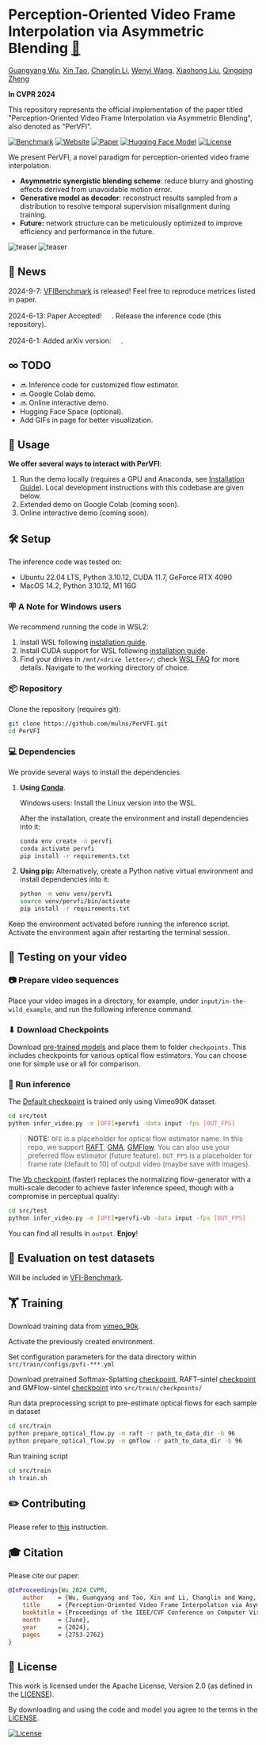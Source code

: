 # Perception-Oriented Video Frame Interpolation via Asymmetric Blending [:link:](https://openaccess.thecvf.com/content/CVPR2024/html/Wu_Perception-Oriented_Video_Frame_Interpolation_via_Asymmetric_Blending_CVPR_2024_paper.html)

[Guangyang Wu](https://scholar.google.com/citations?user=lgBxzzcAAAAJ&hl=en),
[Xin Tao](https://scholar.google.com/citations?hl=en&user=sQ30WyUAAAAJ),
[Changlin Li](https://scholar.google.com/citations?hl=en&user=wOQjqCMAAAAJ),
[Wenyi Wang](https://scholar.google.com/citations?user=K4wurXEAAAAJ&hl=en),
[Xiaohong Liu](https://scholar.google.com/citations?user=Tq2hoMQAAAAJ&hl=en),
[Qingqing Zheng](https://scholar.google.com/citations?hl=en&user=V3cdGQcAAAAJ)

**In CVPR 2024**

This repository represents the official implementation of the paper titled "Perception-Oriented Video Frame Interpolation via Asymmetric Blending", also denoted as "PerVFI".

[![Benchmark](https://img.shields.io/badge/Benchmark-Repo-yellow)](https://github.com/mulns/VFIBenchmark)
[![Website](doc/badge-website.svg)](https://mulns.github.io/pervfi-page/)
[![Paper](https://img.shields.io/badge/CVPR2024-PDF-b31b1b)](https://openaccess.thecvf.com/content/CVPR2024/papers/Wu_Perception-Oriented_Video_Frame_Interpolation_via_Asymmetric_Blending_CVPR_2024_paper.pdf)
[![Hugging Face Model](https://img.shields.io/badge/🤗%20Hugging%20Face-Model-green)](https://huggingface.co/Mulns/PerVFI-v1-0)
[![License](https://img.shields.io/badge/License-Apache--2.0-929292)](https://www.apache.org/licenses/LICENSE-2.0)
<!-- [![Hugging Face (LCM) Space](https://img.shields.io/badge/🤗%20Hugging%20Face%20(LCM)-Space-yellow)](https://huggingface.co/spaces/prs-eth/marigold-lcm) -->
<!-- [![Hugging Face (LCM) Model](https://img.shields.io/badge/🤗%20Hugging%20Face%20(LCM)-Model-green)](https://huggingface.co/prs-eth/marigold-lcm-v1-0)  -->
<!-- [![Open In Colab](doc/badges/badge-colab.svg)](https://colab.research.google.com/drive/12G8reD13DdpMie5ZQlaFNo2WCGeNUH-u?usp=sharing) -->
<!-- [![GitHub](https://img.shields.io/github/stars/prs-eth/Marigold?style=default&label=GitHub%20★&logo=github)](https://github.com/prs-eth/Marigold) -->
<!-- [![HF Space](https://img.shields.io/badge/%F0%9F%A4%97%20Hugging%20Face-Space-blue)]() -->
<!-- [![Docker](doc/badges/badge-docker.svg)]() -->

We present PerVFI, a novel paradigm for perception-oriented video frame interpolation.

- **Asymmetric synergistic blending scheme**: reduce blurry and ghosting effects derived from unavoidable motion error.
- **Generative model as decoder**: reconstruct results sampled from a distribution to resolve temporal supervision misalignment during training.
- **Future:** network structure can be meticulously optimized to improve efficiency and performance in the future. 

![teaser](doc/teaser.png)
![teaser](doc/overall.png)

## 📢 News
<!-- 2024-05-28: Training code is released.<br>
2024-03-23: Added [LCM v1.0](https://huggingface.co/prs-eth/marigold-lcm-v1-0) for faster inference - try it out at <a href="https://huggingface.co/spaces/prs-eth/marigold-lcm"><img src="https://img.shields.io/badge/🤗%20Hugging%20Face%20(LCM)-Space-yellow" height="16"></a><br>
2024-03-04: Accepted to CVPR 2024. <br>
2023-12-22: Contributed to Diffusers [community pipeline](https://github.com/huggingface/diffusers/tree/main/examples/community#marigold-depth-estimation). <br>
2023-12-19: Updated [license](LICENSE.txt) to Apache License, Version 2.0.<br>
2023-12-08: Added
<a href="https://huggingface.co/spaces/toshas/marigold"><img src="https://img.shields.io/badge/🤗%20Hugging%20Face-Space-yellow" height="16"></a> - try it out with your images for free!<br>
2023-12-05: Added <a href="https://colab.research.google.com/drive/12G8reD13DdpMie5ZQlaFNo2WCGeNUH-u?usp=sharing"><img src="doc/badges/badge-colab.svg" height="16"></a> - dive deeper into our inference pipeline!<br> -->

2024-9-7: [VFIBenchmark](https://github.com/mulns/VFIBenchmark) is released! Feel free to reproduce metrices listed in paper.

2024-6-13: Paper Accepted! <a href="https://openaccess.thecvf.com/content/CVPR2024/papers/Wu_Perception-Oriented_Video_Frame_Interpolation_via_Asymmetric_Blending_CVPR_2024_paper.pdf"><img src="https://img.shields.io/badge/CVPR2024-PDF-blue" height="16"></a>. Release the inference code (this repository).

2024-6-1: Added arXiv version: <a href="https://arxiv.org/abs/2404.06692"><img src="https://img.shields.io/badge/arXiv-PDF-b31b1b" height="16"></a>. 

## ∞ TODO
- 🔜 Inference code for customized flow estimator.
- 🔜 Google Colab demo.
- 🔜 Online interactive demo.
- Hugging Face Space (optional).
- Add GIFs in page for better visualization.


## 🚀 Usage

**We offer several ways to interact with PerVFI**:

<!-- 1. We integrated [Marigold Pipelines into diffusers 🧨](https://huggingface.co/docs/diffusers/api/pipelines/marigold). Check out many exciting usage scenarios in [this diffusers tutorial](https://huggingface.co/docs/diffusers/using-diffusers/marigold_usage).

1. A free online interactive demo is available here: <a href="https://huggingface.co/spaces/prs-eth/marigold-lcm"><img src="https://img.shields.io/badge/🤗%20Hugging%20Face%20(LCM)-Space-yellow" height="16"></a> (kudos to the HF team for the GPU grant) -->

1. Run the demo locally (requires a GPU and Anaconda, see [Installation Guide](https://conda.io/projects/conda/en/latest/user-guide/install/index.html)). Local development instructions with this codebase are given below.
1. Extended demo on Google Colab (coming soon).
1. Online interactive demo (coming soon).

<!-- 2. Extended demo on a Google Colab: <a href="https://colab.research.google.com/drive/12G8reD13DdpMie5ZQlaFNo2WCGeNUH-u?usp=sharing"><img src="doc/badge-colab.svg" height="16"></a> -->


## 🛠️ Setup

The inference code was tested on:

- Ubuntu 22.04 LTS, Python 3.10.12, CUDA 11.7, GeForce RTX 4090
- MacOS 14.2, Python 3.10.12, M1 16G

### 🪧 A Note for Windows users

We recommend running the code in WSL2:

1. Install WSL following [installation guide](https://learn.microsoft.com/en-us/windows/wsl/install#install-wsl-command).
1. Install CUDA support for WSL following [installation guide](https://docs.nvidia.com/cuda/wsl-user-guide/index.html#cuda-support-for-wsl-2).
1. Find your drives in `/mnt/<drive letter>/`; check [WSL FAQ](https://learn.microsoft.com/en-us/windows/wsl/faq#how-do-i-access-my-c--drive-) for more details. Navigate to the working directory of choice. 

### 📦 Repository

Clone the repository (requires git):

```bash
git clone https://github.com/mulns/PerVFI.git
cd PerVFI
```

### 💻 Dependencies

We provide several ways to install the dependencies.

1. **Using [Conda](https://conda.io/projects/conda/en/latest/user-guide/tasks/manage-environments.html)**. 

    Windows users: Install the Linux version into the WSL.

    After the installation, create the environment and install dependencies into it:

    ```bash
    conda env create -n pervfi
    conda activate pervfi
    pip install -r requirements.txt
    ```

2. **Using pip:** 
    Alternatively, create a Python native virtual environment and install dependencies into it:

    ```bash
    python -m venv venv/pervfi
    source venv/pervfi/bin/activate
    pip install -r requirements.txt
    ```

Keep the environment activated before running the inference script. 
Activate the environment again after restarting the terminal session.

## 🏃 Testing on your video

### 📷 Prepare video sequences

Place your video images in a directory, for example, under `input/in-the-wild_example`, and run the following inference command.

### ⬇ Download Checkpoints

Download [pre-trained models](https://huggingface.co/Mulns/PerVFI-v1-0) and place them to folder `checkpoints`. This includes checkpoints for various optical flow estimators. You can choose one for simple use or all for comparison.

### 🚀 Run inference

The [Default checkpoint](https://huggingface.co/Mulns/PerVFI-v1-0/blob/main/PerVFI/v00.pth) is trained only using Vimeo90K dataset. 
```bash
cd src/test
python infer_video.py -m [OFE]+pervfi -data input -fps [OUT_FPS]
```
> **NOTE:** `OFE` is a placeholder for optical flow estimator name. In this repo, we support [RAFT](), [GMA](), [GMFlow](). You can also use your preferred flow estimator (future feature). `OUT_FPS` is a placeholder for frame rate (default to 10) of output video (maybe save with images).

The [Vb checkpoint](https://huggingface.co/Mulns/PerVFI-v1-0/blob/main/PerVFI/vb.pth) (faster) replaces the normalizing flow-generator with a multi-scale decoder to achieve faster inference speed, though with a compromise in perceptual quality:

```bash
cd src/test
python infer_video.py -m [OFE]+pervfi-vb -data input -fps [OUT_FPS]
 ```

You can find all results in `output`. **Enjoy**!
<!-- 
### ⬇ Checkpoint cache

By default, the [checkpoint](https://huggingface.co/prs-eth/marigold-v1-0) is stored in the Hugging Face cache.
The `HF_HOME` environment variable defines its location and can be overridden, e.g.:

```bash
export HF_HOME=$(pwd)/cache
```

Alternatively, use the following script to download the checkpoint weights locally:

```bash
bash script/download_weights.sh marigold-v1-0
# or LCM checkpoint
bash script/download_weights.sh marigold-lcm-v1-0
```

At inference, specify the checkpoint path:

```bash
python run.py \
    --checkpoint checkpoint/marigold-v1-0 \
    --denoise_steps 50 \
    --ensemble_size 10 \
    --input_rgb_dir input/in-the-wild_example\
    --output_dir output/in-the-wild_example
``` -->

## 🦿 Evaluation on test datasets <a name="evaluation"></a>

Will be included in [VFI-Benchmark](https://github.com/mulns/VFIBenchmark).

<!-- 
Install additional dependencies:

```bash
pip install -r requirements+.txt -r requirements.txt
```

Set data directory variable (also needed in evaluation scripts) and download [evaluation datasets](https://share.phys.ethz.ch/~pf/bingkedata/marigold/evaluation_dataset) into corresponding subfolders:

```bash
export BASE_DATA_DIR=<YOUR_DATA_DIR>  # Set target data directory

wget -r -np -nH --cut-dirs=4 -R "index.html*" -P ${BASE_DATA_DIR} https://share.phys.ethz.ch/~pf/bingkedata/marigold/evaluation_dataset/
```

Run inference and evaluation scripts, for example:

```bash
# Run inference
bash script/eval/11_infer_nyu.sh

# Evaluate predictions
bash script/eval/12_eval_nyu.sh
```

Note: although the seed has been set, the results might still be slightly different on different hardware. -->

## 🏋️ Training

Download training data from [vimeo_90k](https://data.csail.mit.edu/tofu/dataset/vimeo_triplet.zip).

Activate the previously created environment.

Set configuration parameters for the data directory within `src/train/configs/pvfi-***.yml`

Download pretrained Softmax-Splatting [checkpoint](http://content.sniklaus.com/softsplat/network-lf.pytorch), RAFT-sintel [checkpoint](https://drive.google.com/drive/folders/1sWDsfuZ3Up38EUQt7-JDTT1HcGHuJgvT) and GMFlow-sintel [checkpoint](https://drive.google.com/file/d/1d5C5cgHIxWGsFR1vYs5XrQbbUiZl9TX2/view) into `src/train/checkpoints/`

Run data preprocessing script to pre-estimate optical flows for each sample in dataset
```bash
cd src/train
python prepare_optical_flow.py -m raft -r path_to_data_dir -b 96
python prepare_optical_flow.py -m gmflow -r path_to_data_dir -b 96
```

Run training script

```bash
cd src/train
sh train.sh
```


## ✏️ Contributing

Please refer to [this](CONTRIBUTING.md) instruction.

<!-- ## 🤔 Troubleshooting

| Problem                                                                                                                                      | Solution                                                       |
|----------------------------------------------------------------------------------------------------------------------------------------------|----------------------------------------------------------------|
| (Windows) Invalid DOS bash script on WSL                                                                                                     | Run `dos2unix <script_name>` to convert script format          |
| (Windows) error on WSL: `Could not load library libcudnn_cnn_infer.so.8. Error: libcuda.so: cannot open shared object file: No such file or directory` | Run `export LD_LIBRARY_PATH=/usr/lib/wsl/lib:$LD_LIBRARY_PATH` | -->


## 🎓 Citation

Please cite our paper:

```bibtex
@InProceedings{Wu_2024_CVPR,
    author    = {Wu, Guangyang and Tao, Xin and Li, Changlin and Wang, Wenyi and Liu, Xiaohong and Zheng, Qingqing},
    title     = {Perception-Oriented Video Frame Interpolation via Asymmetric Blending},
    booktitle = {Proceedings of the IEEE/CVF Conference on Computer Vision and Pattern Recognition (CVPR)},
    month     = {June},
    year      = {2024},
    pages     = {2753-2762}
}
```

## 🎫 License

This work is licensed under the Apache License, Version 2.0 (as defined in the [LICENSE](LICENSE.txt)).

By downloading and using the code and model you agree to the terms in the  [LICENSE](LICENSE.txt).

[![License](https://img.shields.io/badge/License-Apache--2.0-929292)](https://www.apache.org/licenses/LICENSE-2.0)
